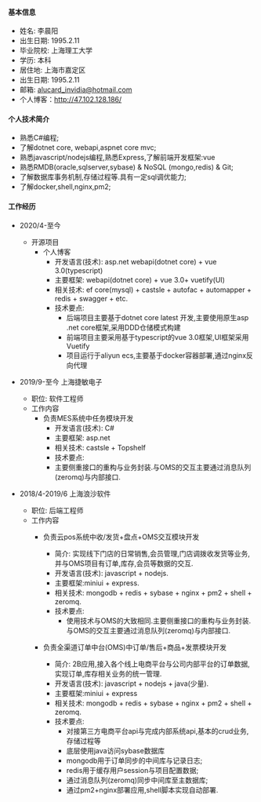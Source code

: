 #### 基本信息
 * 姓名: 李晨阳
 * 出生日期: 1995.2.11
 * 毕业院校: 上海理工大学
 * 学历: 本科
 * 居住地: 上海市嘉定区
 * 出生日期: 1995.2.11
 * 邮箱: alucard_invidia@hotmail.com
 * 个⼈博客：http://47.102.128.186/

#### 个⼈技术简介
 * 熟悉C#编程;
 * 了解dotnet core, webapi,aspnet core mvc;
 * 熟悉javascript/nodejs编程,熟悉Express,了解前端开发框架:vue
 * 熟悉RMDB(oracle,sqlserver,sybase) & NoSQL (mongo,redis) & Git;
 * 了解数据库事务机制,存储过程等.具有一定sql调优能力;
 * 了解docker,shell,nginx,pm2;

#### ⼯作经历
* 2020/4-至今 
    * 开源项目
        * 个人博客
            * 开发语言(技术): asp.net webapi(dotnet core) + vue 3.0(typescript)
            * 主要框架: webapi(dotnet core) + vue 3.0+ vuetify(UI)
            * 相关技术: ef core(mysql) + castsle + autofac + automapper + redis + swagger + etc.
            * 技术要点:
               * 后端项目主要基于dotnet core latest 开发,主要使用原生asp .net core框架,采用DDD仓储模式构建
               * 前端项目主要采用基于typescript的vue 3.0框架,UI框架采用Vuetify
               * 项目运行于aliyun ecs,主要基于docker容器部署,通过nginx反向代理
              
* 2019/9-至今 上海捷敏电子
    * 职位: 软件工程师
    * 工作内容
        * 负责MES系统中任务模块开发
            * 开发语言(技术): C#
            * 主要框架: asp.net
            * 相关技术: castsle + Topshelf
            * 技术要点:
            * 主要侧重接口的重构与业务封装.与OMS的交互主要通过消息队列(zeromq)与内部接口.

* 2018/4-2019/6 上海浪沙软件
    * 职位: 后端工程师
    * 工作内容
        * 负责云pos系统中收/发货+盘点+OMS交互模块开发
            * 简介: 实现线下门店的日常销售,会员管理,门店调拨收发货等业务,并与OMS项目有订单,库存,会员等数据的交互.
            * 开发语言(技术): javascript + nodejs.
            * 主要框架:miniui + express.
            * 相关技术: mongodb + redis + sybase + nginx + pm2 + shell + zeromq.
            * 技术要点:
                * 使用技术与OMS的大致相同.主要侧重接口的重构与业务封装.与OMS的交互主要通过消息队列(zeromq)与内部接口.

        * 负责全渠道订单中台(OMS)中订单/售后+商品+发票模块开发
            * 简介: 2B应用,接入各个线上电商平台与公司内部平台的订单数据,实现订单,库存相关业务的统一管理.
            * 开发语言(技术): javascript + nodejs + java(少量).
            * 主要框架:miniui + express
            * 相关技术: mongodb + redis + sybase + nginx + pm2 + shell + zeromq.
            * 技术要点:
                * 对接第三方电商平台api与完成内部系统api,基本的crud业务,存储过程等
                * 底层使用java访问sybase数据库
                * mongodb用于订单同步的中间库与记录日志;
                * redis用于缓存用户session与项目配置数据;
                * 通过消息队列(zeromq)同步中间库至主数据库;
                * 通过pm2+nginx部署应用,shell脚本实现自动部署.